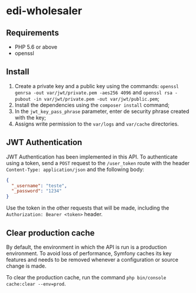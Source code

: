 edi-wholesaler
==============

Requirements
------------

- PHP 5.6 or above
- openssl

Install
-------

1. Create a private key and a public key using the commands: `openssl genrsa -out var/jwt/private.pem -aes256 4096` and 
`openssl rsa -pubout -in var/jwt/private.pem -out var/jwt/public.pem`;
2. Install the dependencies using the `composer install` command;
3. In the `jwt_key_pass_phrase` parameter, enter de security phrase created with the key;
4. Assigns write permission to the `var/logs` and `var/cache` directories.

JWT Authentication
------------------

JWT Authentication has been implemented in this API. To authenticate using a token, send a `POST` request to the 
`/user_token` route with the header `Content-Type: application/json` and the following body:

```json
{
  "_username": "teste",
  "_password": "1234"
}
```

Use the token in the other requests that will be made, including the `Authorization: Bearer <token>` header.

Clear production cache
----------------------

By default, the environment in which the API is run is a production environment. To avoid loss of performance,
Symfony caches its key features and needs to be removed whenever a configuration or source change is made.

To clear the production cache, run the command `php bin/console cache:clear --env=prod`.
